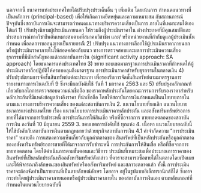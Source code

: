 นอกจากนี้ ธนาคารแห่งประเทศไทยได้ปรับปรุงประเด็นอื่น ๆ เพิ่มเติม โดยเน้นการ
กําหนดแนวทางที่เป็นหลักการ (principal-based) เพื่อให้เกิดความยืดหยุ่นและความเหมาะสม
กับสถานการณ์ปัจจุบันซึ่งสถาบันการเงินจะสามารถกำหนดแนวทางบริหารความเสี่ยงเป็นการ
ภายในที่เหมาะสมได้เอง ได้แก่ 1) ปรับปรุงนิยามผู้ประเมินภายนอก ให้รวมถึงผู้ประเมินราคาใน
ต่างประเทศที่มีคุณสมบัติและประสบการณ์ทางวิชาชีพอันเหมาะสมตามที่สมาคมวิชาชีพ และ/
หรือหน่วยงานที่กำกับดูแลผู้ประเมินนั้นกำหนด เพื่อลดการขออนุญาตเป็นรายกรณี 2) ปรับปรุง
แนวทางการเลือกใช้ผู้ประเมินราคาภายนอกหรือผู้ประเมินราคาภายในให้สอดคล้องกับแนว
ทางการตรวจสอบและผลการประเมินความเสี่ยงธุรกรรมที่มีนัยสำคัญของแต่ละสถาบันการเงิน
(significant activity approach: SA approach) โดยธนาคารแห่งประเทศไทย 3) ขยาย
ขอบเขตมาตรฐานการประเมินราคาที่กำหนดให้ผู้ประเมินราคาถือปฏิบัติให้ครอบคลุมถึงมาตรฐาน
การประเมินราคาสำหรับธุรกรรมในตลาดเงิน 4) ปรับปรุงนิยามการจัดชั้นสินทรัพย์แต่ละประเภท
เพื่อรองรับการจัดชั้นสินทรัพย์ตามมาตรฐานการรายงานทางการเงินฉบับที่ 9 ซึ่งจะมีผลบังคับใช้
วันที่ 1 มกราคม 2563 และ 5) ปรับปรุงหลักเกณฑ์เกี่ยวกับกลไกการตรวจสอบความน่าเชื่อถือ
ของราคาหลักประกันโดยคณะกรรมการรับรองราคาสำหรับหลักประกันที่มีแหล่งข้อมูลอ้างอิงราคา
ที่น่าเชื่อถือ โดยให้สถาบันการเงินกำหนดเป็นนโยบายภายในตามแนวทางการบริหารความเสี่ยง
ของแต่ละสถาบันการเงิน
2. แนวนโยบายที่ยกเลิก
แนวนโยบายธนาคารแห่งประเทศไทย เรื่อง แนวนโยบายการประเมินราคาหลักประกัน
และอสังหาริมทรัพย์รอการขายที่ได้มาจากการรับชำระหนี้ การประกันการให้สินเชื่อ หรือที่ซื้อจากการ
ขายทอดตลอดของสถาบันการเงิน ลงวันที่ 10 มิถุนายน 2559
3. ขอบเขตการบังคับใช้
ทุกแห่ง
4. เนื้อหา
แนวนโยบายฉบับนี้ให้ใช้บังคับกับสถาบันการเงินตามกฎหมายว่าด้วยธุรกิจสถาบันการเงิน
4.1 คำจำกัดความ
“การประเมินราคา” หมายถึง การแสดงความเห็นเกี่ยวกับมูลค่าตลาดของ
สินทรัพย์ที่เป็นหลักประกันหรือมูลค่าตลาดของอสังหาริมทรัพย์รอการขายที่ได้มาจากการรับชำระหนี้
การประกันการให้สินเชื่อ หรือที่ซื้อจากการขายทอดตลาด โดยได้ดำเนินการตามขั้นตอนและวิธีการ
ประเมินที่เหมาะสมเพื่อประมาณการราคาของสินทรัพย์ที่เป็นหลักประกันหรืออสังหาริมทรัพย์ดังกล่าว
ที่ควรจะสามารถซื้อขายได้ในตลาดโดยเปิดเผยและได้พิจารณาถึงลักษณะของสินทรัพย์หรืออสังหาริมทรัพย์
และสภาวะตลาดแล้ว ทั้งนี้ การประเมินราคาจะต้องจัดทำเป็นรายงานที่เป็นลายลักษณ์อักษร โดยอาจ
อยู่ในรูปแบบอิเล็กทรอนิกส์ก็ได้ ซึ่งอาจกระทำโดยผู้ประเมินราคาภายนอกหรือผู้ประเมินราคาภายใน
ของสถาบันการเงินเอง ตามหลักเกณฑ์ที่กำหนดในแนวนโยบายฉบับนี้
